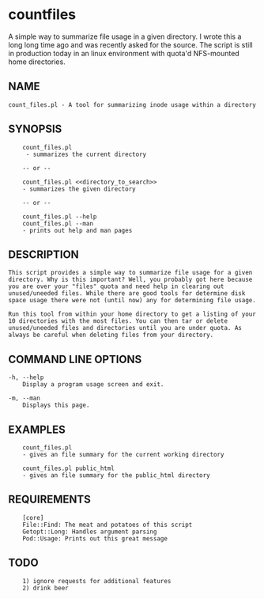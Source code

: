 # countfiles
A simple way to summarize file usage in a given directory. I wrote this a long long time ago and was recently asked for the source. The script is still in production today in an linux environment with quota'd NFS-mounted home directories.

## NAME
    count_files.pl - A tool for summarizing inode usage within a directory

## SYNOPSIS
        count_files.pl 
         - summarizes the current directory

        -- or --

        count_files.pl <<directory_to_search>>
        - summarizes the given directory

        -- or --

        count_files.pl --help
        count_files.pl --man
        - prints out help and man pages

## DESCRIPTION
    This script provides a simple way to summarize file usage for a given
    directory. Why is this important? Well, you probably got here because
    you are over your "files" quota and need help in clearing out
    unused/uneeded files. While there are good tools for determine disk
    space usage there were not (until now) any for determining file usage.

    Run this tool from within your home directory to get a listing of your
    10 directories with the most files. You can then tar or delete
    unused/uneeded files and directories until you are under quota. As
    always be careful when deleting files from your directory.

## COMMAND LINE OPTIONS
    -h, --help
        Display a program usage screen and exit.

    -m, --man
        Displays this page.

## EXAMPLES
        count_files.pl 
        - gives an file summary for the current working directory

        count_files.pl public_html 
        - gives an file summary for the public_html directory

## REQUIREMENTS
        [core]
        File::Find: The meat and potatoes of this script
        Getopt::Long: Handles argument parsing
        Pod::Usage: Prints out this great message

## TODO
        1) ignore requests for additional features
        2) drink beer
